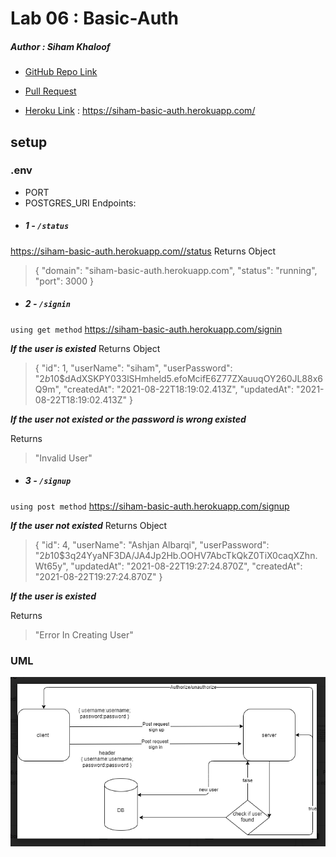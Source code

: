 

# Lab 06 : Basic-Auth
##### Author : Siham Khaloof 

* [GitHub Repo Link](https://github.com/sbkhaloof/basic-auth/)

* [Pull Request](https://github.com/sbkhaloof/basic-auth/pull/1)

* [Heroku Link](https://siham-basic-auth.herokuapp.com/) : https://siham-basic-auth.herokuapp.com/


## setup
### .env
+ PORT
+ POSTGRES_URI
Endpoints:
* ##### 1 -  `/status`
https://siham-basic-auth.herokuapp.com//status
Returns Object

>{
  "domain": "siham-basic-auth.herokuapp.com",
  "status": "running",
  "port": 3000
}

* ##### 2 -  `/signin`
`using get method`
https://siham-basic-auth.herokuapp.com/signin

***If the user is existed***
Returns Object
> {
    "id": 1,
    "userName": "siham",
    "userPassword": "$2b$10$dAdXSKPY033lSHmheld5.efoMcifE6Z77ZXauuqOY260JL88x6Q9m",
    "createdAt": "2021-08-22T18:19:02.413Z",
    "updatedAt": "2021-08-22T18:19:02.413Z"
}

***If the user not existed or the password is wrong existed***

Returns
> "Invalid User"



* ##### 3 -  `/signup`
`using post method`
https://siham-basic-auth.herokuapp.com/signup

***If the user not existed***
Returns Object
> {
    "id": 4,
    "userName": "Ashjan Albarqi",
    "userPassword": "$2b$10$3q24YyaNF3DA/JA4Jp2Hb.OOHV7AbcTkQkZ0TiX0caqXZhn.Wt65y",
    "updatedAt": "2021-08-22T19:27:24.870Z",
    "createdAt": "2021-08-22T19:27:24.870Z"
}

***If the user is existed***

Returns
> "Error In Creating User"
### UML 
![](uml-lab6.PNG)